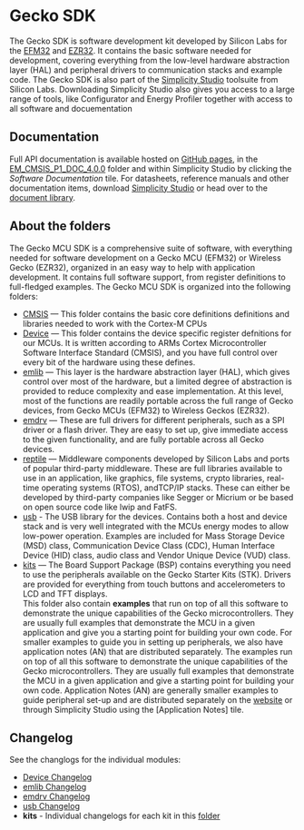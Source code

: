 Gecko SDK
=========

The Gecko SDK is software development kit developed by Silicon Labs for the [EFM32](http://www.silabs.com/products/mcu/32-bit/Pages/32-bit-microcontrollers.aspx) and [EZR32](http://www.silabs.com/products/wireless/proprietary/Pages/proprietary-wireless-protocols.aspx). It contains the basic software needed for development, covering everything from the low-level hardware abstraction layer (HAL) and peripheral drivers to communication stacks and example code.
The Gecko SDK is also part of the [Simplicity Studio](http://www.silabs.com/simplicity) toolsuite from Silicon Labs. Downloading Simplicity Studio also gives you access to a large range of tools, like Configurator and Energy Profiler together with access to all software and docuementation 

Documentation
-------------

Full API documentation is available hosted on [GitHub pages](http://siliconlabs.github.io/Gecko_SDK/EM_CMSIS_P1_DOC_4.0.0/), in the [EM_CMSIS_P1_DOC_4.0.0](EM_CMSIS_P1_DOC_4.0.0) folder and within Simplicity Studio by clicking the *Software Documentation* tile.
For datasheets, reference manuals and other documentation items, download [Simplicity Studio](http://www.silabs.com/simplicity) or head over to the [document library](http://www.silabs.com/support/pages/document-library.aspx?p=MCUs--32-bit).

About the folders
-----------------

The Gecko MCU SDK is a comprehensive suite of software, with everything needed for software development on a Gecko MCU (EFM32) or Wireless Gecko (EZR32), organized in an easy way to help with application development. It contains full software support, from register definitions to full-fledged examples.
The Gecko MCU SDK is organized into the following folders:
* [CMSIS](CMSIS) — This folder contains the basic core definitions definitions and libraries needed to work with the Cortex-M CPUs
* [Device](Device) — This folder contains the device specific register defnitions for our MCUs. It is written according to ARMs Cortex Microcontroller Software Interface Standard (CMSIS), and you have full control over every bit of the hardware using these defines.
* [emlib](emlib) — This layer is the hardware abstraction layer (HAL), which gives control over most of the hardware, but a limited degree of abstraction is provided to reduce complexity and ease implementation. At this level, most of the functions are readily portable across the full range of Gecko devices, from Gecko MCUs (EFM32) to Wireless Geckos (EZR32).
* [emdrv](emdrv) — These are full drivers for different peripherals, such as a SPI driver or a flash driver. They are easy to set up, give immediate access to the given functionality, and are fully portable across all Gecko devices.
* [reptile](reptile) — Middleware components developed by Silicon Labs and ports of popular third-party middleware. These are full libraries available to use in an application, like graphics, file systems, crypto libraries, real-time operating systems (RTOS), andTCP/IP stacks. These can either be developed by third-party companies like Segger or Micrium or be based on open source code like lwip and FatFS.
* [usb](usb) - The USB library for the devices. Contains both a host and device stack and is very well integrated with the MCUs energy modes to allow low-power operation. Examples are included for Mass Storage Device (MSD) class, Communication Device Class (CDC), Human Interface Device (HID) class, audio class and Vendor Unique Device (VUD) class.
* [kits](kits) — The Board Support Package (BSP) contains everything you need to use the peripherals available on the Gecko Starter Kits (STK). Drivers are provided for everything from touch buttons and accelerometers to LCD and TFT displays.  
This folder also contain **examples** that run on top of all this software to demonstrate the unique capabilities of the Gecko microcontrollers. They are usually full examples that demonstrate the MCU in a given application and give you a starting point for building your own code. For smaller examples to guide you in setting up peripherals, we also have application notes (AN) that are distributed separately. The examples run on top of all this software to demonstrate the unique capabilities of the Gecko microcontrollers. They are usually full examples that demonstrate the MCU in a given application and give a starting point for building your own code. Application Notes (AN) are generally smaller examples to guide peripheral set-up and are distributed separately on the [website](www.silabs.com/32bit-appnotes) or through Simplicity Studio using the [Application Notes] tile.

Changelog
---------
See the changlogs for the individual modules:
* [Device Changelog](Device/Changes-CMSIS.txt)
* [emlib Changelog](emlib/Changes_emlib.txt)
* [emdrv Changelog](emdrv/Changes-emdrv.txt)
* [usb Changelog](usb/Changes_usb.txt)
* **kits** - Individual changelogs for each kit in this [folder](kits)